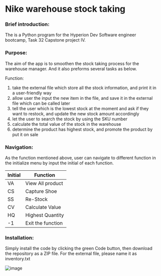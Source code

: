 # Nike warehouse stock taking 

### Brief introduction:
The is a Python program for the Hyperion Dev Software engineer bootcamp, Task 32 Capstone project IV.

### Purpose:
The aim of the app is to smoothen the stock taking process for the warehouse manager. And it also preforms several tasks as below.

Function:
1.	take the external file which store all the stock information, and print it in a user-friendly way
2.	allow user the input the new item in the file, and save it in the external file which can be called later
3.	tell the user which is the lowest stock at the moment and ask if they want to restock, and update the new stock amount accordingly
4.	let the user to search the stock by using the SKU number
5.	calculate the total value of the stock in the warehouse
6.	determine the product has highest stock, and promote the product by put it on sale

### Navigation:
As the function mentioned above, user can navigate to different function in the initialize menu by input the initial of each function. 

| Initial	| Function |
----------- | ------------
| VA	| View All product |
| CS |	Capture Shoe |
| SS |	Re-Stock |
| CV |	Calculate Value |
| HQ |	Highest Quantity |
| -1 |	Exit the function |

### Installation:
Simply install the code by clicking the green  Code  button, then download the repository as a ZIP file.
For the external file, please name it as inventory.txt 

![image](https://user-images.githubusercontent.com/104999281/212292337-326d3e71-ea2c-48b2-a579-feaa8ebf3ded.png)
